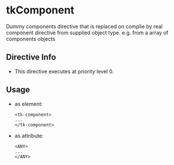 



# tkComponent








Dummy components directive that is replaced on complie
by real component directive from supplied object type.
e.g. from a array of components objects








## Directive Info


* This directive executes at priority level 0.


## Usage




* as element:
    ```
    <tk-component>
    ...
    </tk-component>
    ```
* as attribute:
    ```
    <ANY>
    ...
    </ANY>
    ```








